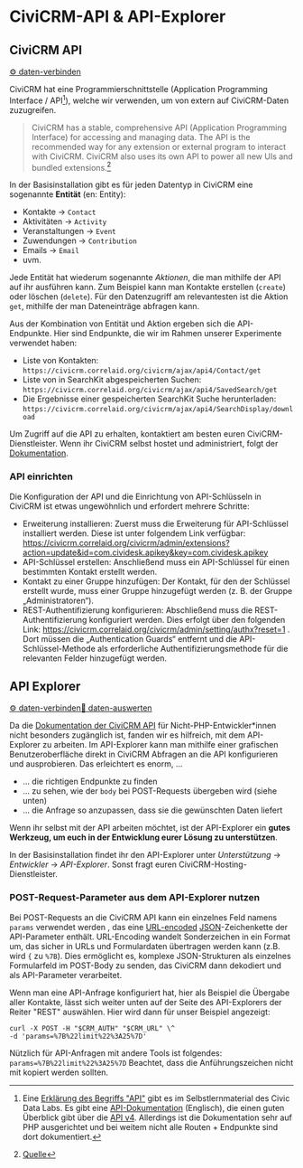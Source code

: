 # CiviCRM-API & API-Explorer

## CiviCRM API
[⚙️ daten-verbinden](./../../1-datenlebenszyklus.html#daten-verbinden)

CiviCRM hat eine Programmierschnittstelle (Application Programming Interface / API[^note2]), welche wir verwenden, um von extern auf CiviCRM-Daten zuzugreifen.

> CiviCRM has a stable, comprehensive API (Application Programming Interface) for accessing and managing data. The API is the recommended way for any extension or external program to interact with CiviCRM. CiviCRM also uses its own API to power all new UIs and bundled extensions.[^note]
[^note]: [Quelle](https://docs.civicrm.org/dev/en/latest/api/)


In der Basisinstallation gibt es für jeden Datentyp in CiviCRM eine sogenannte **Entität** (en: Entity):

- Kontakte -> `Contact`
- Aktivitäten -> `Activity` 
- Veranstaltungen -> `Event`
- Zuwendungen -> `Contribution`
- Emails -> `Email`
- uvm. 

Jede Entität hat wiederum sogenannte *Aktionen*, die man mithilfe der API auf ihr ausführen kann. Zum Beispiel kann man Kontakte erstellen (`create`) oder löschen (`delete`). Für den Datenzugriff am relevantesten ist die Aktion `get`, mithilfe der man Dateneinträge abfragen kann.

Aus der Kombination von Entität und Aktion ergeben sich die API-Endpunkte. Hier sind Endpunkte, die wir im Rahmen unserer Experimente verwendet haben:

- Liste von Kontakten: `https://civicrm.correlaid.org/civicrm/ajax/api4/Contact/get` 
- Liste von in SearchKit abgespeicherten Suchen: `https://civicrm.correlaid.org/civicrm/ajax/api4/SavedSearch/get`
- Die Ergebnisse einer gespeicherten SearchKit Suche herunterladen: `https://civicrm.correlaid.org/civicrm/ajax/api4/SearchDisplay/download`

[^note2]: Eine [Erklärung des Begriffs "API"](https://civic-data.de/selbstlernmaterial/#api) gibt es im Selbstlernmaterial des Civic Data Labs.
Es gibt eine [API-Dokumentation](https://docs.civicrm.org/dev/en/latest/api/) (Englisch), die einen guten Überblick gibt über die [API v4](https://docs.civicrm.org/dev/en/latest/api/v4/usage/#api-output). Allerdings ist die Dokumentation sehr auf PHP ausgerichtet und bei weitem nicht alle Routen + Endpunkte sind dort dokumentiert. 


Um Zugriff auf die API zu erhalten, kontaktiert am besten euren CiviCRM-Dienstleister. Wenn ihr CiviCRM selbst hostet und administriert, folgt der [Dokumentation](https://docs.civicrm.org/sysadmin/en/latest/setup/api-keys/).

### API einrichten

Die Konfiguration der API und die Einrichtung von API-Schlüsseln in CiviCRM ist etwas ungewöhnlich und erfordert mehrere Schritte:
- Erweiterung installieren: Zuerst muss die Erweiterung für API-Schlüssel installiert werden. Diese ist unter folgendem Link verfügbar:
https://civicrm.correlaid.org/civicrm/admin/extensions?action=update&id=com.cividesk.apikey&key=com.cividesk.apikey
- API-Schlüssel erstellen: Anschließend muss ein API-Schlüssel für einen bestimmten Kontakt erstellt werden.
- Kontakt zu einer Gruppe hinzufügen: Der Kontakt, für den der Schlüssel erstellt wurde, muss einer Gruppe hinzugefügt werden (z. B. der Gruppe „Administratoren“).
- REST-Authentifizierung konfigurieren: Abschließend muss die REST-Authentifizierung konfiguriert werden. Dies erfolgt über den folgenden Link:
https://civicrm.correlaid.org/civicrm/admin/setting/authx?reset=1 . Dort müssen die „Authentication Guards“ entfernt und die API-Schlüssel-Methode als erforderliche Authentifizierungsmethode für die relevanten Felder hinzugefügt werden.


## API Explorer
[⚙️ daten-verbinden](./../../1-datenlebenszyklus.html#daten-verbinden)[🔢 daten-auswerten](./../../1-datenlebenszyklus.html#daten-auswerten)<br>

Da die [Dokumentation der CiviCRM API](https://docs.civicrm.org/dev/en/latest/api/) für Nicht-PHP-Entwickler\*innen nicht besonders zugänglich ist, fanden wir es hilfreich, mit dem API-Explorer zu arbeiten. Im API-Explorer kann man mithilfe einer grafischen Benutzeroberfläche direkt in CiviCRM Abfragen an die API konfigurieren und ausprobieren. Das erleichtert es enorm, ...

- ... die richtigen Endpunkte zu finden 
- ... zu sehen, wie der `body` bei POST-Requests übergeben wird (siehe unten)
- ... die Anfrage so anzupassen, dass sie die gewünschten Daten liefert

Wenn ihr selbst mit der API arbeiten möchtet, ist der API-Explorer ein **gutes Werkzeug, um euch in der Entwicklung eurer Lösung zu unterstützen**. 

In der Basisinstallation findet ihr den API-Explorer unter *Unterstützung* -> *Entwickler* -> *API-Explorer*. Sonst fragt euren CiviCRM-Hosting-Dienstleister.

### POST-Request-Parameter aus dem API-Explorer nutzen

Bei POST-Requests an die CiviCRM API kann ein einzelnes Feld namens `params` verwendet werden , das eine [URL-encoded](https://de.wikipedia.org/wiki/URL-Encoding) [JSON](https://de.wikipedia.org/wiki/JSON)-Zeichenkette der API-Parameter enthält. URL-Encoding wandelt Sonderzeichen in ein Format um, das sicher in URLs und Formulardaten übertragen werden kann (z.B. wird `{` zu `%7B`). Dies ermöglicht es, komplexe JSON-Strukturen als einzelnes Formularfeld im POST-Body zu senden, das CiviCRM dann dekodiert und als API-Parameter verarbeitet.

Wenn man eine API-Anfrage konfiguriert hat, hier als Beispiel die Übergabe aller Kontakte, lässt sich weiter unten auf der Seite des API-Explorers der Reiter "REST" auswählen. Hier wird dann für unser Beispiel angezeigt:

```
curl -X POST -H "$CRM_AUTH" "$CRM_URL" \^
-d 'params=%7B%22limit%22%3A25%7D'
```

Nützlich für API-Anfragen mit andere Tools ist folgendes: `params=%7B%22limit%22%3A25%7D` Beachtet, dass die Anführungszeichen nicht mit kopiert werden sollten.



